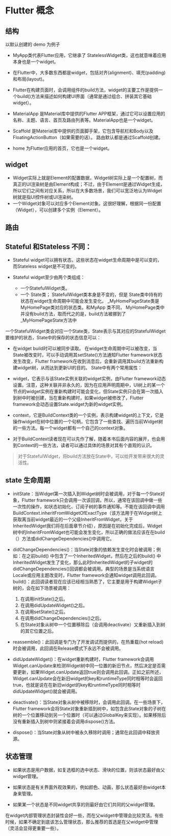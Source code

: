 # Flutter 概念

## 结构

以默认创建的 demo 为例子

- MyApp类代表Flutter应用，它继承了 StatelessWidget类，这也就意味着应用本身也是一个widget。

- 在Flutter中，大多数东西都是widget，包括对齐(alignment)、填充(padding)和布局(layout)。

- Flutter在构建页面时，会调用组件的build方法，widget的主要工作是提供一个build()方法来描述如何构建UI界面（通常是通过组合、拼装其它基础widget）。

- MaterialApp 是Material库中提供的Flutter APP框架，通过它可以设置应用的名称、主题、语言、首页及路由列表等。MaterialApp也是一个widget。

- Scaffold 是Material库中提供的页面脚手架，它包含导航栏和Body以及FloatingActionButton（如果需要的话）。 路由默认都是通过Scaffold创建。

- home 为Flutter应用的首页，它也是一个widget。

## widget

- Widget实际上就是Element的配置数据，Widget树实际上是一个配置树，而真正的UI渲染树是由Element构成；不过，由于Element是通过Widget生成，所以它们之间有对应关系，所以在大多数场景，我们可以宽泛地认为Widget树就是指UI控件树或UI渲染树。
- 一个Widget对象可以对应多个Element对象。这很好理解，根据同一份配置（Widget），可以创建多个实例（Element）。

## 路由

## Stateful 和Stateless 不同：

- Stateful widget可以拥有状态，这些状态在widget生命周期中是可以变的，而Stateless widget是不可变的。

- Stateful widget至少由两个类组成：

  - 一个StatefulWidget类。
  - 一个 State类； StatefulWidget类本身是不变的，但是 State类中持有的状态在widget生命周期中可能会发生变化。
_MyHomePageState类是MyHomePage类对应的状态类。和MyApp 类不同， MyHomePage类中并没有build方法，取而代之的是，build方法被挪到了_MyHomePageState方法中

一个StatefulWidget类会对应一个State类，State表示与其对应的StatefulWidget要维护的状态，State中的保存的状态信息可以：

- 在widget build时可以被同步读取。
在widget生命周期中可以被改变，当State被改变时，可以手动调用其setState()方法通知Flutter framework状态发生改变，Flutter framework在收到消息后，会重新调用其build方法重新构建widget树，从而达到更新UI的目的。
State中有两个常用属性：

- widget，它表示与该State实例关联的widget实例，由Flutter framework动态设置。注意，这种关联并非永久的，因为在应用声明周期中，UI树上的某一个节点的widget实例在重新构建时可能会变化，但State实例只会在第一次插入到树中时被创建，当在重新构建时，如果widget被修改了，Flutter framework会动态设置State.widget为新的widget实例。

- context，它是BuildContext类的一个实例，表示构建widget的上下文，它是操作widget在树中位置的一个句柄，它包含了一些查找、遍历当前Widget树的一些方法。每一个widget都有一个自己的context对象。

- 对于BuildContext读者现在可以先作了解，随着本书后面内容的展开，也会用到Context的一些方法，读者可以通过具体的场景对其有个直观的认识。

> 对于StatefulWidget，将build方法放在State中，可以给开发带来很大的灵活性。

## state 生命周期

- initState：当Widget第一次插入到Widget树时会被调用，对于每一个State对象，Flutter framework只会调用一次该回调，所以，通常在该回调中做一些一次性的操作，如状态初始化、订阅子树的事件通知等。不能在该回调中调用BuildContext.inheritFromWidgetOfExactType（该方法用于在Widget树上获取离当前widget最近的一个父级InheritFromWidget，关于InheritedWidget我们将在后面章节介绍），原因是在初始化完成后，Widget树中的InheritFromWidget也可能会发生变化，所以正确的做法应该在在build（）方法或didChangeDependencies()中调用它。

- didChangeDependencies()：当State对象的依赖发生变化时会被调用；例如：在之前build() 中包含了一个InheritedWidget，然后在之后的build() 中InheritedWidget发生了变化，那么此时InheritedWidget的子widget的didChangeDependencies()回调都会被调用。典型的场景是当系统语言Locale或应用主题改变时，Flutter framework会通知widget调用此回调。
build()：此回调读者现在应该已经相当熟悉了，它主要是用于构建Widget子树的，会在如下场景被调用：

    1. 在调用initState()之后。
    2. 在调用didUpdateWidget()之后。
    3. 在调用setState()之后。
    4. 在调用didChangeDependencies()之后。
    5. 在State对象从树中一个位置移除后（会调用deactivate）又重新插入到树的其它位置之后。

- reassemble()：此回调是专门为了开发调试而提供的，在热重载(hot reload)时会被调用，此回调在Release模式下永远不会被调用。

- didUpdateWidget()：在widget重新构建时，Flutter framework会调用Widget.canUpdate来检测Widget树中同一位置的新旧节点，然后决定是否需要更新，如果Widget.canUpdate返回true则会调用此回调。正如之前所述，Widget.canUpdate会在新旧widget的key和runtimeType同时相等时会返回true，也就是说在在新旧widget的key和runtimeType同时相等时didUpdateWidget()就会被调用。

- deactivate()：当State对象从树中被移除时，会调用此回调。在一些场景下，Flutter framework会将State对象重新插到树中，如包含此State对象的子树在树的一个位置移动到另一个位置时（可以通过GlobalKey来实现）。如果移除后没有重新插入到树中则紧接着会调用dispose()方法。

- dispose()：当State对象从树中被永久移除时调用；通常在此回调中释放资源。

## 状态管理

- 如果状态是用户数据，如复选框的选中状态、滑块的位置，则该状态最好由父widget管理。

- 如果状态是有关界面外观效果的，例如颜色、动画，那么状态最好由widget本身来管理。

- 如果某一个状态是不同widget共享的则最好由它们共同的父widget管理。

在widget内部管理状态封装性会好一些，而在父widget中管理会比较灵活。有些时候，如果不确定到底该怎么管理状态，那么推荐的首选是在父widget中管理（灵活会显得更重要一些）。
